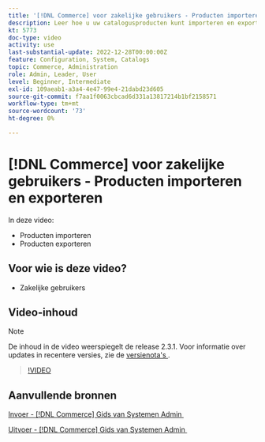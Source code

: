 ```yaml
---
title: '[!DNL Commerce] voor zakelijke gebruikers - Producten importeren en exporteren'
description: Leer hoe u uw catalogusproducten kunt importeren en exporteren.
kt: 5773
doc-type: video
activity: use
last-substantial-update: 2022-12-28T00:00:00Z
feature: Configuration, System, Catalogs
topic: Commerce, Administration
role: Admin, Leader, User
level: Beginner, Intermediate
exl-id: 109aeab1-a3a4-4e47-99e4-21dabd23d605
source-git-commit: f7aa1f0063cbcad6d331a13817214b1bf2158571
workflow-type: tm+mt
source-wordcount: '73'
ht-degree: 0%

---
```


# [!DNL Commerce] voor zakelijke gebruikers - Producten importeren en exporteren

In deze video:

- Producten importeren
- Producten exporteren

## Voor wie is deze video?

- Zakelijke gebruikers

## Video-inhoud

>[!NOTE]
>
>De inhoud in de video weerspiegelt de release 2.3.1. Voor informatie over updates in recentere versies, zie de [&#x200B; versienota&#39;s &#x200B;](https://experienceleague.adobe.com/docs/commerce-operations/release/notes/overview.html?lang=nl-NL).

>[!VIDEO](https://video.tv.adobe.com/v/35958?quality=12&learn=on)

## Aanvullende bronnen

[&#x200B; Invoer -  [!DNL Commerce]  Gids van Systemen Admin &#x200B;](https://experienceleague.adobe.com/docs/commerce-admin/systems/data-transfer/data-import.html?lang=nl-NL)

[&#x200B; Uitvoer -  [!DNL Commerce]  Gids van Systemen Admin &#x200B;](https://experienceleague.adobe.com/docs/commerce-admin/systems/data-transfer/data-export.html?lang=nl-NL)
